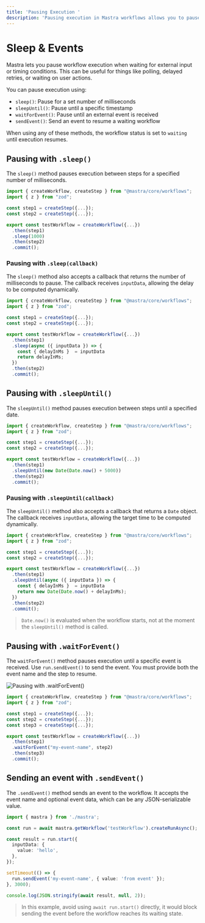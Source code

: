 ```yaml
---
title: 'Pausing Execution '
description: 'Pausing execution in Mastra workflows allows you to pause execution while waiting for external input or resources via .sleep(), .sleepUntil() and .waitForEvent().'
---
```


# Sleep & Events

Mastra lets you pause workflow execution when waiting for external input or timing conditions. This can be useful for things like polling, delayed retries, or waiting on user actions.

You can pause execution using:

- `sleep()`: Pause for a set number of milliseconds
- `sleepUntil()`: Pause until a specific timestamp
- `waitForEvent()`: Pause until an external event is received
- `sendEvent()`: Send an event to resume a waiting workflow

When using any of these methods, the workflow status is set to `waiting` until execution resumes.

## Pausing with `.sleep()`

The `sleep()` method pauses execution between steps for a specified number of milliseconds.

```typescript {9} filename="src/mastra/workflows/test-workflow.ts" showLineNumbers copy
import { createWorkflow, createStep } from "@mastra/core/workflows";
import { z } from "zod";

const step1 = createStep({...});
const step2 = createStep({...});

export const testWorkflow = createWorkflow({...})
  .then(step1)
  .sleep(1000)
  .then(step2)
  .commit();
```

### Pausing with `.sleep(callback)`

The `sleep()` method also accepts a callback that returns the number of milliseconds to pause. The callback receives `inputData`, allowing the delay to be computed dynamically.

```typescript {9} filename="src/mastra/workflows/test-workflow.ts" showLineNumbers copy
import { createWorkflow, createStep } from "@mastra/core/workflows";
import { z } from "zod";

const step1 = createStep({...});
const step2 = createStep({...});

export const testWorkflow = createWorkflow({...})
  .then(step1)
  .sleep(async ({ inputData }) => {
    const { delayInMs }  = inputData
    return delayInMs;
  })
  .then(step2)
  .commit();
```

## Pausing with `.sleepUntil()`

The `sleepUntil()` method pauses execution between steps until a specified date.

```typescript {9} filename="src/mastra/workflows/test-workflow.ts" showLineNumbers copy
import { createWorkflow, createStep } from "@mastra/core/workflows";
import { z } from "zod";

const step1 = createStep({...});
const step2 = createStep({...});

export const testWorkflow = createWorkflow({...})
  .then(step1)
  .sleepUntil(new Date(Date.now() + 5000))
  .then(step2)
  .commit();
```

### Pausing with `.sleepUntil(callback)`

The `sleepUntil()` method also accepts a callback that returns a `Date` object. The callback receives `inputData`, allowing the target time to be computed dynamically.

```typescript {9} filename="src/mastra/workflows/test-workflow.ts" showLineNumbers copy
import { createWorkflow, createStep } from "@mastra/core/workflows";
import { z } from "zod";

const step1 = createStep({...});
const step2 = createStep({...});

export const testWorkflow = createWorkflow({...})
  .then(step1)
  .sleepUntil(async ({ inputData }) => {
    const { delayInMs }  = inputData
    return new Date(Date.now() + delayInMs);
  })
  .then(step2)
  .commit();
```

> `Date.now()` is evaluated when the workflow starts, not at the moment the `sleepUntil()` method is called.

## Pausing with `.waitForEvent()`

The `waitForEvent()` method pauses execution until a specific event is received. Use `run.sendEvent()` to send the event. You must provide both the event name and the step to resume.

![Pausing with .waitForEvent()](/img/workflows/workflows-sleep-events-waitforevent.jpg)

```typescript {10} filename="src/mastra/workflows/test-workflow.ts" showLineNumbers copy
import { createWorkflow, createStep } from "@mastra/core/workflows";
import { z } from "zod";

const step1 = createStep({...});
const step2 = createStep({...});
const step3 = createStep({...});

export const testWorkflow = createWorkflow({...})
  .then(step1)
  .waitForEvent("my-event-name", step2)
  .then(step3)
  .commit();
```

## Sending an event with `.sendEvent()`

The `.sendEvent()` method sends an event to the workflow. It accepts the event name and optional event data, which can be any JSON-serializable value.

```typescript {5,12,15} filename="src/test-workflow.ts" showLineNumbers copy
import { mastra } from './mastra';

const run = await mastra.getWorkflow('testWorkflow').createRunAsync();

const result = run.start({
  inputData: {
    value: 'hello',
  },
});

setTimeout(() => {
  run.sendEvent('my-event-name', { value: 'from event' });
}, 3000);

console.log(JSON.stringify(await result, null, 2));
```

> In this example, avoid using `await run.start()` directly, it would block sending the event before the workflow reaches its waiting state.
